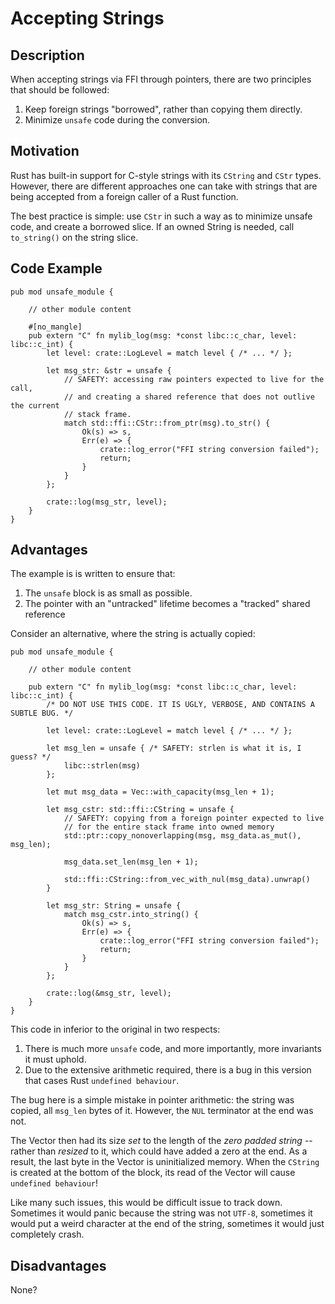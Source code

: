 # Accepting Strings

## Description

When accepting strings via FFI through pointers, there are two principles that should be followed:

1. Keep foreign strings "borrowed", rather than copying them directly.
2. Minimize `unsafe` code during the conversion.

## Motivation

Rust has built-in support for C-style strings with its `CString` and `CStr` types.
However, there are different approaches one can take with strings that are being accepted from a foreign caller of a Rust function.

The best practice is simple: use `CStr` in such a way as to minimize unsafe code, and create a borrowed slice.
If an owned String is needed, call `to_string()` on the string slice.

## Code Example

```rust,ignore
pub mod unsafe_module {

    // other module content

    #[no_mangle]
    pub extern "C" fn mylib_log(msg: *const libc::c_char, level: libc::c_int) {
        let level: crate::LogLevel = match level { /* ... */ };

        let msg_str: &str = unsafe {
            // SAFETY: accessing raw pointers expected to live for the call, 
            // and creating a shared reference that does not outlive the current
            // stack frame.
            match std::ffi::CStr::from_ptr(msg).to_str() {
                Ok(s) => s,
                Err(e) => {
                    crate::log_error("FFI string conversion failed");
                    return;
                }
            }
        };

        crate::log(msg_str, level);
    }
}
```

## Advantages

The example is is written to ensure that:

1. The `unsafe` block is as small as possible.
2. The pointer with an "untracked" lifetime becomes a "tracked" shared reference

Consider an alternative, where the string is actually copied:

```rust,ignore
pub mod unsafe_module {

    // other module content

    pub extern "C" fn mylib_log(msg: *const libc::c_char, level: libc::c_int) {
        /* DO NOT USE THIS CODE. IT IS UGLY, VERBOSE, AND CONTAINS A SUBTLE BUG. */

        let level: crate::LogLevel = match level { /* ... */ };

        let msg_len = unsafe { /* SAFETY: strlen is what it is, I guess? */
            libc::strlen(msg)
        };

        let mut msg_data = Vec::with_capacity(msg_len + 1);

        let msg_cstr: std::ffi::CString = unsafe {
            // SAFETY: copying from a foreign pointer expected to live
            // for the entire stack frame into owned memory
            std::ptr::copy_nonoverlapping(msg, msg_data.as_mut(), msg_len);

            msg_data.set_len(msg_len + 1);

            std::ffi::CString::from_vec_with_nul(msg_data).unwrap()
        }

        let msg_str: String = unsafe {
            match msg_cstr.into_string() {
                Ok(s) => s,
                Err(e) => {
                    crate::log_error("FFI string conversion failed");
                    return;
                }
            }
        };

        crate::log(&msg_str, level);
    }
}
```

This code in inferior to the original in two respects:

1. There is much more `unsafe` code, and more importantly, more invariants it must uphold.
2. Due to the extensive arithmetic required, there is a bug in this version that cases Rust `undefined behaviour`.

The bug here is a simple mistake in pointer arithmetic: the string was copied, all `msg_len` bytes of it.
However, the `NUL` terminator at the end was not.

The Vector then had its size *set* to the length of the *zero padded string* -- rather than *resized* to it, which could have added a zero at the end. As a result, the last byte in the Vector is uninitialized memory.
When the `CString` is created at the bottom of the block, its read of the Vector will cause `undefined behaviour`!

Like many such issues, this would be difficult issue to track down.
Sometimes it would panic because the string was not `UTF-8`, sometimes it would put a weird character at the end of the string, sometimes it would just completely crash.

## Disadvantages

None?
